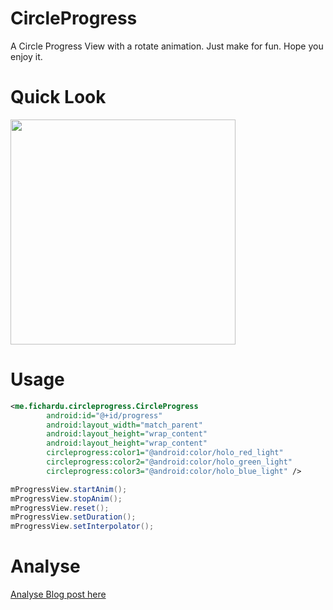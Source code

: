 # CircleProgress

A Circle Progress View with a rotate animation. Just make for fun. Hope you enjoy it.

# Quick Look

<img src="./art/progress.gif" width="360">

# Usage

```xml
<me.fichardu.circleprogress.CircleProgress
        android:id="@+id/progress"
        android:layout_width="match_parent"
        android:layout_height="wrap_content"
        android:layout_height="wrap_content"
        circleprogress:color1="@android:color/holo_red_light"
        circleprogress:color2="@android:color/holo_green_light"
        circleprogress:color3="@android:color/holo_blue_light" />
```

```java
mProgressView.startAnim();
mProgressView.stopAnim();
mProgressView.reset();
mProgressView.setDuration();
mProgressView.setInterpolator();
```

# Analyse

[Analyse Blog post here](http://fichardu.github.io/blog/circle-progress-view/)

